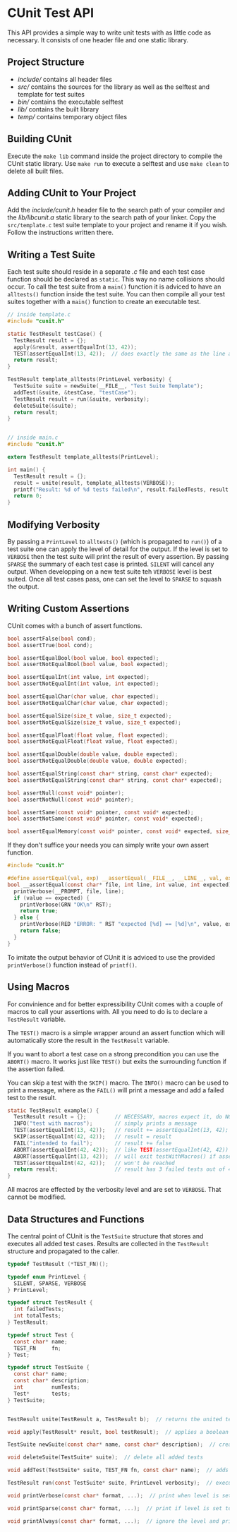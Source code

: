 CUnit Test API
==============

This API provides a simple way to write unit tests with as little code as necessary. It consists
of one header file and one static library.


Project Structure
-----------------

- *include/* contains all header files
- *src/* contains the sources for the library as well as the selftest and template for test suites
- *bin/* contains the executable selftest
- *lib/* contains the built library
- *temp/* contains temporary object files


Building CUnit
--------------

Execute the `make lib` command inside the project directory to compile the CUnit static library.
Use `make run` to execute a selftest and use `make clean` to delete all built files.


Adding CUnit to Your Project
----------------------------

Add the *include/cunit.h* header file to the search path of your compiler and the *lib/libcunit.a*
static library to the search path of your linker. Copy the `src/template.c` test suite template
to your project and rename it if you wish. Follow the instructions written there.


Writing a Test Suite
--------------------

Each test suite should reside in a separate *.c* file and each test case function should be
declared as `static`. This way no name collisions should occur. To call the test suite from a
`main()` function it is adviced to have an `alltests()` function inside the test suite. You can
then compile all your test suites together with a `main()` function to create an executable test.

```c
// inside template.c
#include "cunit.h"

static TestResult testCase() {
  TestResult result = {};
  apply(&result, assertEqualInt(13, 42));
  TEST(assertEqualInt(13, 42));  // does exactly the same as the line above
  return result;
}

TestResult template_alltests(PrintLevel verbosity) {
  TestSuite suite = newSuite(__FILE__, "Test Suite Template");
  addTest(&suite, &testCase, "testCase");
  TestResult result = run(&suite, verbosity);
  deleteSuite(&suite);
  return result;
}


// inside main.c
#include "cunit.h"

extern TestResult template_alltests(PrintLevel);

int main() {
  TestResult result = {};
  result = unite(result, template_alltests(VERBOSE));
  printf("Result: %d of %d tests failed\n", result.failedTests, result.totalTests);
  return 0;
}
```


Modifying Verbosity
-------------------

By passing a `PrintLevel` to `alltests()` (which is propagated to `run()`) of a test suite one
can apply the level of detail for the output. If the level is set to `VERBOSE` then the test
suite will print the result of every assertion. By passing `SPARSE` the summary of each test case
is printed. `SILENT` will cancel any output. When developping on a new test suite teh `VERBOSE`
level is best suited. Once all test cases pass, one can set the level to `SPARSE` to squash the
output.


Writing Custom Assertions
-------------------------

CUnit comes with a bunch of assert functions.

```c
bool assertFalse(bool cond);
bool assertTrue(bool cond);

bool assertEqualBool(bool value, bool expected);
bool assertNotEqualBool(bool value, bool expected);

bool assertEqualInt(int value, int expected);
bool assertNotEqualInt(int value, int expected);

bool assertEqualChar(char value, char expected);
bool assertNotEqualChar(char value, char expected);

bool assertEqualSize(size_t value, size_t expected);
bool assertNotEqualSize(size_t value, size_t expected);

bool assertEqualFloat(float value, float expected);
bool assertNotEqualFloat(float value, float expected);

bool assertEqualDouble(double value, double expected);
bool assertNotEqualDouble(double value, double expected);

bool assertEqualString(const char* string, const char* expected);
bool assertNotEqualString(const char* string, const char* expected);

bool assertNull(const void* pointer);
bool assertNotNull(const void* pointer);

bool assertSame(const void* pointer, const void* expected);
bool assertNotSame(const void* pointer, const void* expected);

bool assertEqualMemory(const void* pointer, const void* expected, size_t length);
```

If they don't suffice your needs you can simply write your own assert function.

```c
#include "cunit.h"

#define assertEqual(val, exp) __assertEqual(__FILE__, __LINE__, val, exp)
bool __assertEqual(const char* file, int line, int value, int expected) {
  printVerbose(__PROMPT, file, line);
  if (value == expected) {
    printVerbose(GRN "OK\n" RST);
    return true;
  } else {
    printVerbose(RED "ERROR: " RST "expected [%d] == [%d]\n", value, expected);
    return false;
  }
}
```

To imitate the output behavior of CUnit it is adviced to use the provided `printVerbose()` function
instead of `printf()`.


Using Macros
------------

For convinience and for better expressibility CUnit comes with a couple of macros to call your
assertions with. All you need to do is to declare a `TestResult` variable.

The `TEST()` macro is a simple wrapper around an assert function which will automatically store
the result in the `TestResult` variable.

If you want to abort a test case on a strong precondition you can use the `ABORT()` macro. It works
just like `TEST()` but exits the surrounding function if the assertion failed.

You can skip a test with the `SKIP()` macro. The `INFO()` macro can be used to print a message,
where as the `FAIL()` will print a message and add a failed test to the result.

```c
static TestResult example() {
  TestResult result = {};         // NECESSARY, macros expect it, do NOT change
  INFO("test with macros");       // simply prints a message
  TEST(assertEqualInt(13, 42));   // result += assertEqualInt(13, 42);
  SKIP(assertEqualInt(42, 42));   // result = result
  FAIL("intended to fail");       // result += false
  ABORT(assertEqualInt(42, 42));  // like TEST(assertEqualInt(42, 42)) BUT
  ABORT(assertEqualInt(13, 42));  // will exit testWithMacros() if assertion fails
  TEST(assertEqualInt(42, 42));   // won't be reached
  return result;                  // result has 3 failed tests out of 4
}
```

All macros are effected by the verbosity level and are set to `VERBOSE`. That cannot be modified.


Data Structures and Functions
-----------------------------

The central point of CUnit is the `TestSuite` structure that stores and executes all added test
cases. Results are collected in the `TestResult` structure and propagated to the caller.

```c
typedef TestResult (*TEST_FN)();

typedef enum PrintLevel {
  SILENT, SPARSE, VERBOSE
} PrintLevel;

typedef struct TestResult {
  int failedTests;
  int totalTests;
} TestResult;

typedef struct Test {
  const char* name;
  TEST_FN     fn;
} Test;

typedef struct TestSuite {
  const char* name;
  const char* description;
  int         numTests;
  Test*       tests;
} TestSuite;


TestResult unite(TestResult a, TestResult b);  // returns the united test results

void apply(TestResult* result, bool testResult);  // applies a boolean to a result

TestSuite newSuite(const char* name, const char* description);  // create new test suite

void deleteSuite(TestSuite* suite);  // delete all added tests

void addTest(TestSuite* suite, TEST_FN fn, const char* name);  // adds a test case to a suite

TestResult run(const TestSuite* suite, PrintLevel verbosity);  // executes all tests in a suite

void printVerbose(const char* format, ...);  // print when level is set to VERBOSE or higher

void printSparse(const char* format, ...);  // print if level is set to SPARSE or higher

void printAlways(const char* format, ...);  // ignore the level and print
```
